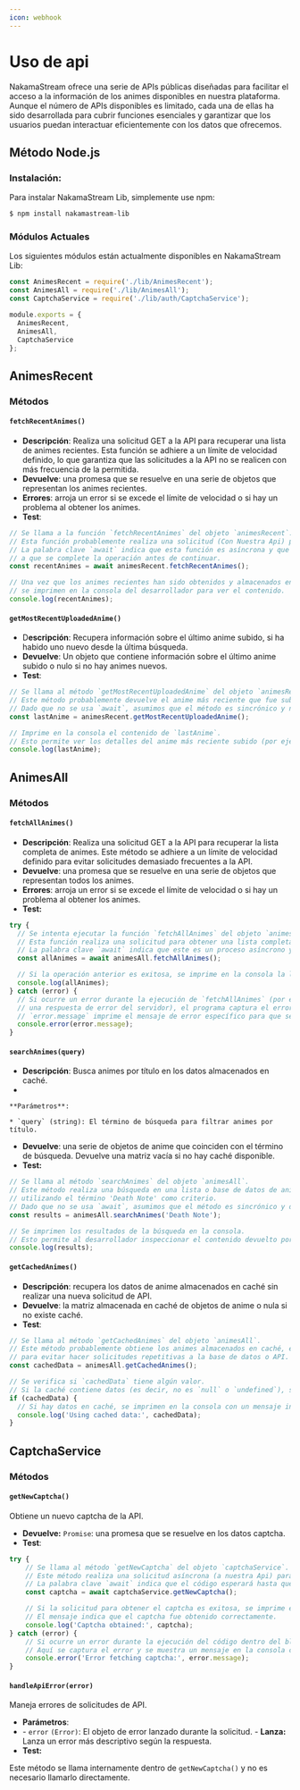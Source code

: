 ```yaml
---
icon: webhook
---
```


# Uso de api

NakamaStream ofrece una serie de APIs públicas diseñadas para facilitar el acceso a la información de los animes disponibles en nuestra plataforma. Aunque el número de APIs disponibles es limitado, cada una de ellas ha sido desarrollada para cubrir funciones esenciales y garantizar que los usuarios puedan interactuar eficientemente con los datos que ofrecemos.

## Método Node.js

### Instalación:

Para instalar NakamaStream Lib, simplemente use npm:

```bash
$ npm install nakamastream-lib
```

### Módulos Actuales

Los siguientes módulos están actualmente disponibles en NakamaStream Lib:

```javascript
const AnimesRecent = require('./lib/AnimesRecent');
const AnimesAll = require('./lib/AnimesAll');
const CaptchaService = require('./lib/auth/CaptchaService');

module.exports = {
  AnimesRecent,
  AnimesAll,
  CaptchaService
};
```

## AnimesRecent

### Métodos

#### `fetchRecentAnimes()`

* **Descripción**: Realiza una solicitud GET a la API para recuperar una lista de animes recientes. Esta función se adhiere a un límite de velocidad definido, lo que garantiza que las solicitudes a la API no se realicen con más frecuencia de la permitida.
* **Devuelve**: una promesa que se resuelve en una serie de objetos que representan los animes recientes.
* **Errores**: arroja un error si se excede el límite de velocidad o si hay un problema al obtener los animes.
* **Test**:

```javascript
// Se llama a la función `fetchRecentAnimes` del objeto `animesRecent`.
// Esta función probablemente realiza una solicitud (Con Nuestra Api) para obtener los animes recientes.
// La palabra clave `await` indica que esta función es asíncrona y que el código esperará
// a que se complete la operación antes de continuar.
const recentAnimes = await animesRecent.fetchRecentAnimes();

// Una vez que los animes recientes han sido obtenidos y almacenados en la variable `recentAnimes`,
// se imprimen en la consola del desarrollador para ver el contenido.
console.log(recentAnimes);
```

#### `getMostRecentUploadedAnime()`

* D**escripción**: Recupera información sobre el último anime subido, si ha habido uno nuevo desde la última búsqueda.
* **Devuelve**: Un objeto que contiene información sobre el último anime subido o nulo si no hay animes nuevos.
* **Test**:

```javascript
// Se llama al método `getMostRecentUploadedAnime` del objeto `animesRecent`.
// Este método probablemente devuelve el anime más reciente que fue subido.
// Dado que no se usa `await`, asumimos que el método es sincrónico y no devuelve una promesa.
const lastAnime = animesRecent.getMostRecentUploadedAnime();

// Imprime en la consola el contenido de `lastAnime`.
// Esto permite ver los detalles del anime más reciente subido (por ejemplo, nombre, episodio, fecha de subida, etc.).
console.log(lastAnime);
```

## AnimesAll

### Métodos

#### `fetchAllAnimes()`

* **Descripción**: Realiza una solicitud GET a la API para recuperar la lista completa de animes. Este método se adhiere a un límite de velocidad definido para evitar solicitudes demasiado frecuentes a la API.
* **Devuelve**: una promesa que se resuelve en una serie de objetos que representan todos los animes.
* **Errores**: arroja un error si se excede el límite de velocidad o si hay un problema al obtener los animes.
* **Test:**

```javascript
try {
  // Se intenta ejecutar la función `fetchAllAnimes` del objeto `animesAll`.
  // Esta función realiza una solicitud para obtener una lista completa de animes.
  // La palabra clave `await` indica que este es un proceso asíncrono y se esperará su resultado.
  const allAnimes = await animesAll.fetchAllAnimes();

  // Si la operación anterior es exitosa, se imprime en la consola la lista de todos los animes obtenidos.
  console.log(allAnimes);
} catch (error) {
  // Si ocurre un error durante la ejecución de `fetchAllAnimes` (por ejemplo, un problema de red o
  // una respuesta de error del servidor), el programa captura el error aquí.
  // `error.message` imprime el mensaje de error específico para que sea más fácil de depurar.
  console.error(error.message);
}

```

#### `searchAnimes(query)`

* **Descripción**: Busca animes por título en los datos almacenados en caché.
*

    **Parámetros**:

    * `query` (string): El término de búsqueda para filtrar animes por título.
* **Devuelve**: una serie de objetos de anime que coinciden con el término de búsqueda. Devuelve una matriz vacía si no hay caché disponible.
* **Test:**

```javascript
// Se llama al método `searchAnimes` del objeto `animesAll`.
// Este método realiza una búsqueda en una lista o base de datos de animes,
// utilizando el término 'Death Note' como criterio.
// Dado que no se usa `await`, asumimos que el método es sincrónico y devuelve los resultados de inmediato.
const results = animesAll.searchAnimes('Death Note');

// Se imprimen los resultados de la búsqueda en la consola.
// Esto permite al desarrollador inspeccionar el contenido devuelto por `searchAnimes`.
console.log(results);
```

#### `getCachedAnimes()`

* **Descripción**: recupera los datos de anime almacenados en caché sin realizar una nueva solicitud de API.
* **Devuelve**: la matriz almacenada en caché de objetos de anime o nula si no existe caché.
* **Test**:

```javascript
// Se llama al método `getCachedAnimes` del objeto `animesAll`.
// Este método probablemente obtiene los animes almacenados en caché, es decir, datos que han sido previamente guardados
// para evitar hacer solicitudes repetitivas a la base de datos o API. El resultado se guarda en la variable `cachedData`.
const cachedData = animesAll.getCachedAnimes();

// Se verifica si `cachedData` tiene algún valor.
// Si la caché contiene datos (es decir, no es `null` o `undefined`), se ejecuta el bloque de código dentro del `if`.
if (cachedData) {
  // Si hay datos en caché, se imprimen en la consola con un mensaje indicando que se están usando datos almacenados.
  console.log('Using cached data:', cachedData);
}

```

## CaptchaService

### Métodos

#### `getNewCaptcha()`

Obtiene un nuevo captcha de la API.

* **Devuelve:** `Promise`: una promesa que se resuelve en los datos captcha.
* **Test**:

```javascript
try {
    // Se llama al método `getNewCaptcha` del objeto `captchaService`.
    // Este método realiza una solicitud asíncrona (a nuestra Api) para obtener un nuevo captcha.
    // La palabra clave `await` indica que el código esperará hasta que el captcha sea obtenido antes de continuar.
    const captcha = await captchaService.getNewCaptcha();

    // Si la solicitud para obtener el captcha es exitosa, se imprime en la consola el objeto `captcha`.
    // El mensaje indica que el captcha fue obtenido correctamente.
    console.log('Captcha obtained:', captcha);
} catch (error) {
    // Si ocurre un error durante la ejecución del código dentro del bloque `try`, el flujo de ejecución se mueve al bloque `catch`.
    // Aquí se captura el error y se muestra un mensaje en la consola con la descripción del problema.
    console.error('Error fetching captcha:', error.message);
}

```

#### `handleApiError(error)`

Maneja errores de solicitudes de API.

* **Parámetros**:&#x20;
* \- `error` `(Error)`: El objeto de error lanzado durante la solicitud. - **Lanza:** Lanza un error más descriptivo según la respuesta.
* **Test:**

Este método se llama internamente dentro de `getNewCaptcha()` y no es necesario llamarlo directamente.
